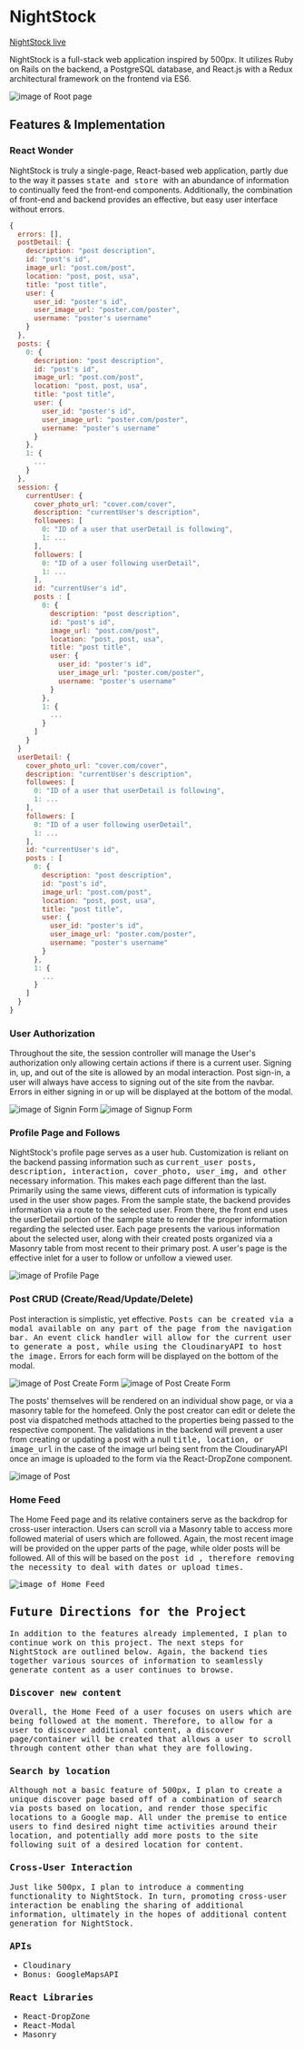 # NightStock

[NightStock live][heroku]

[heroku]: http://nightstock.herokuapp.com/#/

NightStock is a full-stack web application inspired by 500px.  It utilizes Ruby on Rails on the backend, a PostgreSQL database, and React.js with a Redux architectural framework on the frontend via ES6.

![image of Root page](wireframes/RootPage.png)


## Features & Implementation

### React Wonder
NightStock is truly a single-page, React-based web application, partly due to the way it passes <tt> state and store </tt> with an abundance of information to continually feed the front-end components. Additionally, the combination of front-end and backend provides an effective, but easy user interface without errors.

```js
{
  errors: [],
  postDetail: {
    description: "post description",
    id: "post's id",
    image_url: "post.com/post",
    location: "post, post, usa",
    title: "post title",
    user: {
      user_id: "poster's id",
      user_image_url: "poster.com/poster",
      username: "poster's username"
    }
  },
  posts: {
    0: {
      description: "post description",
      id: "post's id",
      image_url: "post.com/post",
      location: "post, post, usa",
      title: "post title",
      user: {
        user_id: "poster's id",
        user_image_url: "poster.com/poster",
        username: "poster's username"
      }
    },
    1: {
      ...
    }
  },
  session: {
    currentUser: {
      cover_photo_url: "cover.com/cover",
      description: "currentUser's description",
      followees: [
        0: "ID of a user that userDetail is following",
        1: ...
      ],
      followers: [
        0: "ID of a user following userDetail",
        1: ...
      ],
      id: "currentUser's id",
      posts : [
        0: {
          description: "post description",
          id: "post's id",
          image_url: "post.com/post",
          location: "post, post, usa",
          title: "post title",
          user: {
            user_id: "poster's id",
            user_image_url: "poster.com/poster",
            username: "poster's username"
          }
        },
        1: {
          ...
        }
      ]
    }
  }
  userDetail: {
    cover_photo_url: "cover.com/cover",
    description: "currentUser's description",
    followees: [
      0: "ID of a user that userDetail is following",
      1: ...
    ],
    followers: [
      0: "ID of a user following userDetail",
      1: ...
    ],
    id: "currentUser's id",
    posts : [
      0: {
        description: "post description",
        id: "post's id",
        image_url: "post.com/post",
        location: "post, post, usa",
        title: "post title",
        user: {
          user_id: "poster's id",
          user_image_url: "poster.com/poster",
          username: "poster's username"
        }
      },
      1: {
        ...
      }
    ]
  }
}
```


### User Authorization
Throughout the site, the session controller will manage the User's authorization only allowing certain actions if there is a current user. Signing in, up, and out of the site is allowed by an modal interaction. Post sign-in, a user will always have access to signing out of the site from the navbar. Errors in either signing in or up will be displayed at the bottom of the modal.

![image of Signin Form](wireframes/Signin.png)
![image of Signup Form](wireframes/Signup.png)


### Profile Page and Follows
NightStock's profile page serves as a user hub. Customization is reliant on the backend passing information such as <tt> current_user posts, description, interaction, cover_photo, user_img, and other </tt> necessary information. This makes each page different than the last. Primarily using the same views, different cuts of information is typically used in the user show pages. From the sample state, the backend provides information via a route to the selected user. From there, the front end uses the userDetail portion of the sample state to render the proper information regarding the selected user. Each page presents the various information about the selected user, along with their created posts organized via a Masonry table from most recent to their primary post. A user's page is the effective inlet for a user to follow or unfollow a viewed user.

![image of Profile Page](wireframes/ProfilePage.png)


### Post CRUD (Create/Read/Update/Delete)
Post interaction is simplistic, yet effective. <tt>Posts can be created via a modal available on any part of the page from the navigation bar. An event click handler will allow for the current user to generate a post, while using the CloudinaryAPI to host the image.</tt> Errors for each form will be displayed on the bottom of the modal.

![image of Post Create Form](wireframes/Createpost.png)
![image of Post Create Form](wireframes/Updatepost.png)


The posts' themselves will be rendered on an individual show page, or via a masonry table for the homefeed. Only the post creator can edit or delete the post via dispatched methods attached to the properties being passed to the respective component. The validations in the backend will prevent a user from creating or updating a post with a null <tt>title, location, or image_url</tt> in the case of the image url being sent from the CloudinaryAPI once an image is uploaded to the form via the React-DropZone component.

![image of Post](wireframes/PostShow.png)


### Home Feed
The Home Feed page and its relative containers serve as the backdrop for cross-user interaction. Users can scroll via a Masonry table to access more followed material of users which are followed. Again, the most recent image will be provided on the upper parts of the page, while older posts will be followed. All of this will be based on the <tt> post id </id>, therefore removing the necessity to deal with dates or upload times.

![image of Home Feed](wireframes/HomeFeed.png)


## Future Directions for the Project

In addition to the features already implemented, I plan to continue work on this project.  The next steps for NightStock are outlined below. Again, the backend ties together various sources of information to seamlessly generate content as a user continues to browse.

### Discover new content

Overall, the Home Feed of a user focuses on users which are being followed at the moment. Therefore, to allow for a user to discover additional content, a discover page/container will be created that allows a user to scroll through content other than what they are following.

### Search by location

Although not a basic feature of 500px, I plan to create a unique discover page based off of a combination of search via posts based on location, and render those specific locations to a Google map. All under the premise to entice users to find desired night time activities around their location, and potentially add more posts to the site following suit of a desired location for content.

### Cross-User Interaction

Just like 500px, I plan to introduce a commenting functionality to NightStock. In turn, promoting cross-user interaction be enabling the sharing of additional information, ultimately in the hopes of additional content generation for NightStock.

### APIs
- Cloudinary
- Bonus: GoogleMapsAPI

### React Libraries
- React-DropZone
- React-Modal
- Masonry
